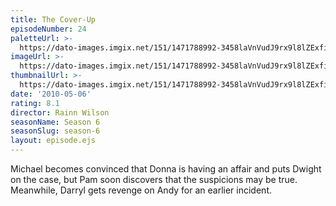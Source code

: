 ```yaml
---
title: The Cover-Up
episodeNumber: 24
paletteUrl: >-
  https://dato-images.imgix.net/151/1471788992-3458laVnVudJ9rx9l8lZExfiidh.jpg?auto=enhance&ch=DPR%2CWidth&palette=json
imageUrl: >-
  https://dato-images.imgix.net/151/1471788992-3458laVnVudJ9rx9l8lZExfiidh.jpg?auto=compress%2Cformat&ch=DPR%2CWidth&w=500
thumbnailUrl: >-
  https://dato-images.imgix.net/151/1471788992-3458laVnVudJ9rx9l8lZExfiidh.jpg?auto=enhance&ch=DPR%2CWidth&fit=crop&fm=jpg&h=280&w=500
date: '2010-05-06'
rating: 8.1
director: Rainn Wilson
seasonName: Season 6
seasonSlug: season-6
layout: episode.ejs
---
```


Michael becomes convinced that Donna is having an affair and puts Dwight on the case, but Pam soon discovers that the suspicions may be true. Meanwhile, Darryl gets revenge on Andy for an earlier incident.